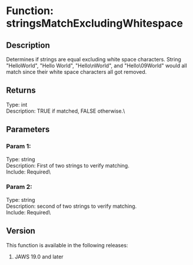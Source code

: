# Function: stringsMatchExcludingWhitespace

## Description

Determines if strings are equal excluding white space characters. String
\"HelloWorld\", \"Hello World\", \"Hello\\nWorld\", and
\"Hello\\09World\" would all match since their white space characters
all got removed.

## Returns

Type: int\
Description: TRUE if matched, FALSE otherwise.\

## Parameters

### Param 1:

Type: string\
Description: First of two strings to verify matching.\
Include: Required\

### Param 2:

Type: string\
Description: second of two strings to verify matching.\
Include: Required\

## Version

This function is available in the following releases:

1.  JAWS 19.0 and later
